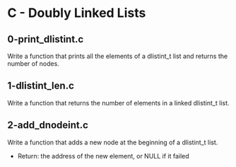 # C - Doubly Linked Lists

## 0-print_dlistint.c
Write a function that prints all the elements of a dlistint_t list and returns the number of nodes.

## 1-dlistint_len.c
Write a function that returns the number of elements in a linked dlistint_t list.

## 2-add_dnodeint.c
Write a function that adds a new node at the beginning of a dlistint_t list.
- Return: the address of the new element, or NULL if it failed
